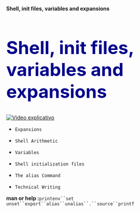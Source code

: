 **Shell, init files, variables and expansions**
<h1 style="font-size: 48px; color: darkblue;"><b>Shell, init files, variables and expansions</b></h1>




[![Video explicativo](https://img.youtube.com/vi/AKSJOqn9pIY/0.jpg)](https://www.youtube.com/watch?v=AKSJOqn9pIY)


-     Expansions
-     Shell Arithmetic
-     Variables
-     Shell initialization files
-     The alias Command
-     Technical Writing

 **man or help :**`printenv``set` `unset``export``alias``unalias``.``source``printf`


